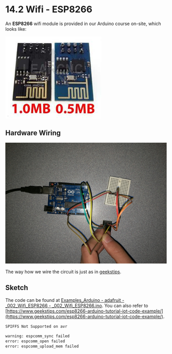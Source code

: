# 14.2 Wifi - ESP8266

An **ESP8266** wifi module is provided in our Arduino course on-site, which looks like:

![Image](../../Examples/geekstips/espressif_esp8266.jpg) 

## Hardware Wiring
![Image](../../Examples/geekstips/002_wifi_esp8266.jpg)

The way how we wire the circuit is just as in [geekstips](https://www.geekstips.com/wp-content/uploads/2016/12/ESP8266-WiFi-ESP-01-aansluiten-via-Arduino.jpg).


## Sketch
The code can be found at [Examples_Arduino - adafruit - _002_Wifi_ESP8266 - _002_Wifi_ESP8266.ino](https://github.com/LongerVisionRobot/Examples_Arduino/blob/master/howtomechatronics/_002_Wifi_ESP8266/_002_Wifi_ESP8266.ino).
You can also refer to [https://www.geekstips.com/esp8266-arduino-tutorial-iot-code-example/](https://www.geekstips.com/esp8266-arduino-tutorial-iot-code-example/).



```
SPIFFS Not Supported on avr
```

```
warning: espcomm_sync failed
error: espcomm_open failed
error: espcomm_upload_mem failed
```



